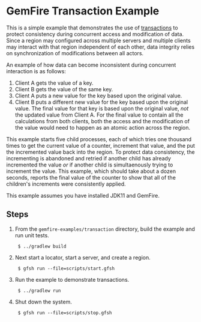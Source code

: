 <!--
  ~ Copyright (c) VMware, Inc. 2022. All rights reserved.
  ~ SPDX-License-Identifier: Apache-2.0
  -->
<!--
Licensed to the Apache Software Foundation (ASF) under one or more
contributor license agreements.  See the NOTICE file distributed with
this work for additional information regarding copyright ownership.
The ASF licenses this file to You under the Apache License, Version 2.0
(the "License"); you may not use this file except in compliance with
the License.  You may obtain a copy of the License at

     http://www.apache.org/licenses/LICENSE-2.0

Unless required by applicable law or agreed to in writing, software
distributed under the License is distributed on an "AS IS" BASIS,
WITHOUT WARRANTIES OR CONDITIONS OF ANY KIND, either express or implied.
See the License for the specific language governing permissions and
limitations under the License.
-->

# GemFire Transaction Example

This is a simple example that demonstrates the use of [transactions](https://geode.apache.org/docs/guide/11/developing/transactions/working_with_transactions.html)
to protect consistency during concurrent access and modification of data. Since a region may
configured across multiple servers and multiple clients may interact with that region independent of
each other, data integrity relies on synchronization of modifications between all actors.

An example of how data can become inconsistent during concurrent interaction is as follows:
 1. Client A gets the value of a key.
 2. Client B gets the value of the same key.
 3. Client A puts a new value for the key based upon the original value.
 4. Client B puts a different new value for the key based upon the original value.
The final value for that key is based upon the original value, _not_ the updated value from Client
A. For the final value to contain all the calculations from both clients, both the access and the
modification of the value would need to happen as an atomic action across the region.

This example starts five child processes, each of which tries one thousand times to get the current
value of a counter, increment that value, and the put the incremented value back into the region.
To protect data consistency, the incrementing is abandoned and retried if another child has already
incremented the value _or_ if another child is simultaenously trying to increment the value. This
example, which should take about a dozen seconds, reports the final value of the counter to show
that all of the children's increments were consistently applied.

This example assumes you have installed JDK11 and GemFire.

## Steps

1. From the `gemfire-examples/transaction` directory, build the example and
   run unit tests.

        $ ../gradlew build

2. Next start a locator, start a server, and create a region.

        $ gfsh run --file=scripts/start.gfsh

3. Run the example to demonstrate transactions.

        $ ../gradlew run

4. Shut down the system.

        $ gfsh run --file=scripts/stop.gfsh
